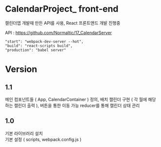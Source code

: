 # CalendarProject_ front-end

캘린더앱 개발때 만든 API를 사용, React 프론트앤드 개발 진행중<br />

API : https://github.com/Normaltic/17_CalendarServer

~~~
"start": "webpack-dev-server --hot",
"build": "react-scripts build",
"production": "babel server"
~~~

# Version

## 1.1
메인 컴포넌트들 ( App, CalendarContainer ) 정의, 배치
캘린더 구현 ( 각 월에 해당하는 캘린더 출력 ), 버튼을 통한 이동 가능
reducer를 통해 캘린더 상태 관리

## 1.0
기본 라이브러리 설치 <br />
기본 설정 ( scripts, webpack.config.js )